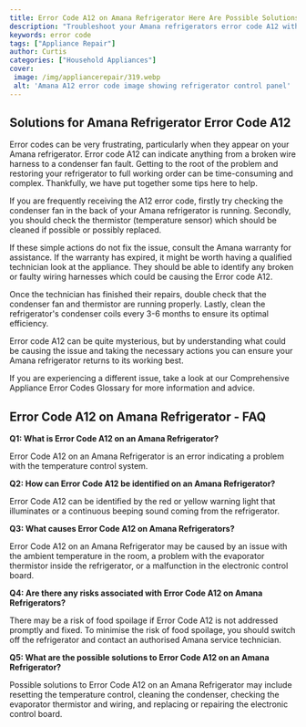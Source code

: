 ```yaml
---
title: Error Code A12 on Amana Refrigerator Here Are Possible Solutions
description: "Troubleshoot your Amana refrigerators error code A12 with these potential solutions Learn the causes and how to pinpoint and resolve the issue fast"
keywords: error code
tags: ["Appliance Repair"]
author: Curtis
categories: ["Household Appliances"]
cover: 
 image: /img/appliancerepair/319.webp
 alt: 'Amana A12 error code image showing refrigerator control panel'
---
```

## Solutions for Amana Refrigerator Error Code A12

Error codes can be very frustrating, particularly when they appear on your Amana refrigerator. Error code A12 can indicate anything from a broken wire harness to a condenser fan fault. Getting to the root of the problem and restoring your refrigerator to full working order can be time-consuming and complex. Thankfully, we have put together some tips here to help.

If you are frequently receiving the A12 error code, firstly try checking the condenser fan in the back of your Amana refrigerator is running. Secondly, you should check the thermistor (temperature sensor) which should be cleaned if possible or possibly replaced. 

If these simple actions do not fix the issue, consult the Amana warranty for assistance. If the warranty has expired, it might be worth having a qualified technician look at the appliance. They should be able to identify any broken or faulty wiring harnesses which could be causing the Error code A12.

Once the technician has finished their repairs, double check that the condenser fan and thermistor are running properly. Lastly, clean the refrigerator's condenser coils every 3-6 months to ensure its optimal efficiency.

Error code A12 can be quite mysterious, but by understanding what could be causing the issue and taking the necessary actions you can ensure your Amana refrigerator returns to its working best. 

If you are experiencing a different issue, take a look at our Comprehensive Appliance Error Codes Glossary for more information and advice.
## Error Code A12 on Amana Refrigerator - FAQ

**Q1: What is Error Code A12 on an Amana Refrigerator?**

Error Code A12 on an Amana Refrigerator is an error indicating a problem with the temperature control system.

**Q2: How can Error Code A12 be identified on an Amana Refrigerator?**

Error Code A12 can be identified by the red or yellow warning light that illuminates or a continuous beeping sound coming from the refrigerator.

**Q3: What causes Error Code A12 on Amana Refrigerators?**

Error Code A12 on an Amana Refrigerator may be caused by an issue with the ambient temperature in the room, a problem with the evaporator thermistor inside the refrigerator, or a malfunction in the electronic control board.

**Q4: Are there any risks associated with Error Code A12 on Amana Refrigerators?**

There may be a risk of food spoilage if Error Code A12 is not addressed promptly and fixed. To minimise the risk of food spoilage, you should switch off the refrigerator and contact an authorised Amana service technician.

**Q5: What are the possible solutions to Error Code A12 on an Amana Refrigerator?**

Possible solutions to Error Code A12 on an Amana Refrigerator may include resetting the temperature control, cleaning the condenser, checking the evaporator thermistor and wiring, and replacing or repairing the electronic control board.
